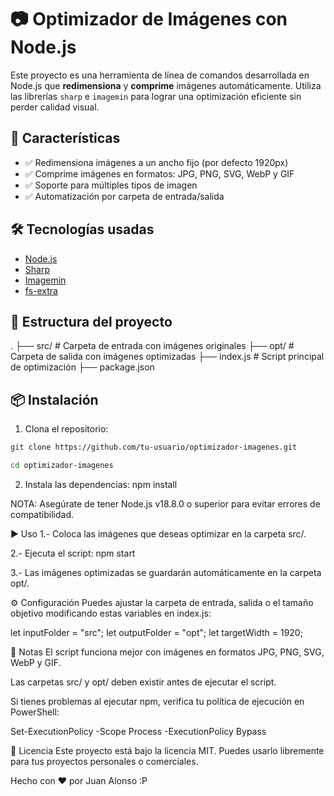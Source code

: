 # 📷 Optimizador de Imágenes con Node.js

Este proyecto es una herramienta de línea de comandos desarrollada en Node.js que **redimensiona** y **comprime** imágenes automáticamente. Utiliza las librerías `sharp` e `imagemin` para lograr una optimización eficiente sin perder calidad visual.

## 🚀 Características

- ✅ Redimensiona imágenes a un ancho fijo (por defecto 1920px)
- ✅ Comprime imágenes en formatos: JPG, PNG, SVG, WebP y GIF
- ✅ Soporte para múltiples tipos de imagen
- ✅ Automatización por carpeta de entrada/salida

## 🛠️ Tecnologías usadas

- [Node.js](https://nodejs.org/)
- [Sharp](https://sharp.pixelplumbing.com/)
- [Imagemin](https://github.com/imagemin/imagemin)
- [fs-extra](https://www.npmjs.com/package/fs-extra)

## 📂 Estructura del proyecto

.
├── src/ # Carpeta de entrada con imágenes originales
├── opt/ # Carpeta de salida con imágenes optimizadas
├── index.js # Script principal de optimización
├── package.json

## 📦 Instalación

1. Clona el repositorio:

```bash
git clone https://github.com/tu-usuario/optimizador-imagenes.git

cd optimizador-imagenes

```

2. Instala las dependencias:
   npm install

NOTA: Asegúrate de tener Node.js v18.8.0 o superior para evitar errores de compatibilidad.

▶️ Uso
1.- Coloca las imágenes que deseas optimizar en la carpeta src/.

2.- Ejecuta el script:
npm start

3.- Las imágenes optimizadas se guardarán automáticamente en la carpeta opt/.

⚙️ Configuración
Puedes ajustar la carpeta de entrada, salida o el tamaño objetivo modificando estas variables en index.js:

let inputFolder = "src";
let outputFolder = "opt";
let targetWidth = 1920;

📌 Notas
El script funciona mejor con imágenes en formatos JPG, PNG, SVG, WebP y GIF.

Las carpetas src/ y opt/ deben existir antes de ejecutar el script.

Si tienes problemas al ejecutar npm, verifica tu política de ejecución en PowerShell:

Set-ExecutionPolicy -Scope Process -ExecutionPolicy Bypass

📝 Licencia
Este proyecto está bajo la licencia MIT. Puedes usarlo libremente para tus proyectos personales o comerciales.


Hecho con ❤️ por Juan Alonso :P
